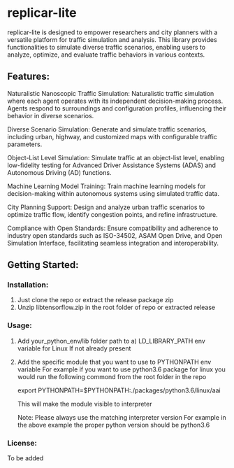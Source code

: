 # replicar-lite

replicar-lite is designed to empower researchers and city planners with a versatile platform for traffic simulation and analysis. This library provides functionalities to simulate diverse traffic scenarios, enabling users to analyze, optimize, and evaluate traffic behaviors in various contexts.

## Features:
Naturalistic Nanoscopic Traffic Simulation: Naturalistic traffic simulation where each agent operates with its independent decision-making process. Agents respond to surroundings and configuration profiles, influencing their behavior in diverse scenarios.

Diverse Scenario Simulation: Generate and simulate traffic scenarios, including urban, highway, and customized maps with configurable traffic parameters.

Object-List Level Simulation: Simulate traffic at an object-list level, enabling low-fidelity testing for Advanced Driver Assistance Systems (ADAS) and Autonomous Driving (AD) functions.

Machine Learning Model Training: Train machine learning models for decision-making within autonomous systems using simulated traffic data.

City Planning Support: Design and analyze urban traffic scenarios to optimize traffic flow, identify congestion points, and refine infrastructure.

Compliance with Open Standards: Ensure compatibility and adherence to industry open standards such as ISO-34502, ASAM Open Drive, and Open Simulation Interface, facilitating seamless integration and interoperability.

## Getting Started:

### Installation:
1) Just clone the repo or extract the release package zip
2) Unzip libtensorflow.zip in the root folder of repo or extracted release

### Usage:
1) Add your_python_env/lib folder path to
   a) LD_LIBRARY_PATH env variable for Linux
   If not already present

2) Add the specific module that you want to use to PYTHONPATH env variable
   For example if you want to use python3.6 package for linux you would run the
   following commond from the root folder in the repo

   export PYTHONPATH=$PYTHONPATH:./packages/python3.6/linux/aai

   This will make the module visible to interpreter

   Note:
   Please always use the matching interpreter version
   For example in the above example the proper python version should be python3.6

### License:
To be added
